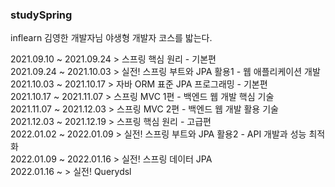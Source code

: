 ### studySpring

inflearn 김영한 개발자님 야생형 개발자 코스를 밟는다.

2021.09.10 ~ 2021.09.24 > 스프링 핵심 원리 - 기본편 <br>
2021.09.24 ~ 2021.10.03 > 실전! 스프링 부트와 JPA 활용1 - 웹 애플리케이션 개발 <br>
2021.10.03 ~ 2021.10.17 > 자바 ORM 표준 JPA 프로그래밍 - 기본편 <br>
2021.10.17 ~ 2021.11.07 > 스프링 MVC 1편 - 백엔드 웹 개발 핵심 기술 <br>
2021.11.07 ~ 2021.12.03 > 스프링 MVC 2편 - 백엔드 웹 개발 활용 기술 <br>
2021.12.03 ~ 2021.12.19 > 스프링 핵심 원리 - 고급편 <br>
2022.01.02 ~ 2022.01.09 > 실전! 스프링 부트와 JPA 활용2 - API 개발과 성능 최적화 <br>
2022.01.09 ~ 2022.01.16 > 실전! 스프링 데이터 JPA <br>
2022.01.16 ~  > 실전! Querydsl <br>
